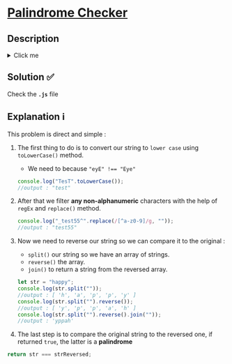 # [Palindrome Checker](https://www.freecodecamp.org/learn/javascript-algorithms-and-data-structures/javascript-algorithms-and-data-structures-projects/palindrome-checker)

## Description

<details>

 <summary>Click me</summary>

Return `true` if the given string is a palindrome. Otherwise, return `false`.

A _palindrome_ is a word or sentence that's spelled the same way both forward and backward, ignoring punctuation, case, and spacing.

**Note**: You'll need to remove **all non-alphanumeric characters** (punctuation, spaces and symbols) and turn everything into the same case (lower or upper case) in order to check for palindromes.

We'll pass strings with varying formats, such as `racecar`, `RaceCar`, and `race CAR` among others.

We'll also pass strings with special symbols, such as `2A3*3a2`, `2A3 3a2`, and `2_A3*3#A2`.

</details>

## Solution ✅

Check the **`.js`** file

## Explanation ℹ

This problem is direct and simple :

1. The first thing to do is to convert our string to `lower case` using `toLowerCase()` method.

   - We need to because `"eyE" !== "Eye"`

   ```javascript
   console.log("TesT".toLowerCase());
   //output : "test"
   ```

2. After that we filter **any non-alphanumeric** characters with the help of `regEx` and `replace()` method.

   ```javascript
   console.log("_test55^".replace(/[^a-z0-9]/g, ""));
   //output : "test55"
   ```

3. Now we need to reverse our string so we can compare it to the original :

   - `split()` our string so we have an array of strings.
   - `reverse()` the array.
   - `join()` to return a string from the reversed array.

   ```javascript
   let str = "happy";
   console.log(str.split(""));
   //output : [ 'h', 'a', 'p', 'p', 'y' ]
   console.log(str.split("").reverse());
   //output : [ 'y', 'p', 'p', 'a', 'h' ]
   console.log(str.split("").reverse().join(""));
   //output : 'yppah'
   ```

4. The last step is to compare the original string to the reversed one, if returned `true`, the latter is a **palindrome**

```javascript
return str === strReversed;
```
